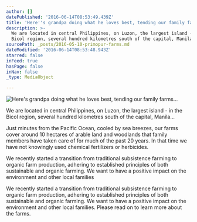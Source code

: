 ```yaml
---
author: []
datePublished: '2016-06-14T08:53:49.439Z'
title: 'Here''s grandpa doing what he loves best, tending our family farms... '
description: >-
  We are located in central Philippines, on Luzon, the largest island - in the
  Bicol region, several hundred kilometres south of the capital, Manila...
sourcePath: _posts/2016-05-10-primopur-farms.md
dateModified: '2016-06-14T08:53:48.943Z'
starred: false
inFeed: true
hasPage: false
inNav: false
_type: MediaObject

---
```

![Here's grandpa doing what he loves best, tending our family farms... ](https://the-grid-user-content.s3-us-west-2.amazonaws.com/655fbe87-7727-4893-ba03-f33138ac40ba.jpg)

We are located in central Philippines, on Luzon, the largest island - in the Bicol region, several hundred kilometres south of the capital, Manila...

Just minutes from the Pacific Ocean, cooled by sea breezes, our farms cover around 10 hectares of arable land and woodlands that family members have taken care of for much of the past 20 years. In that time we have not knowingly used chemical fertilizers or herbicides.

We recently started a transition from traditional subsistence farming to organic farm production, adhering to established principles of both sustainable and organic farming. We want to have a positive impact on the environment and other local families

We recently started a transition from traditional subsistence farming to organic farm production, adhering to established principles of both sustainable and organic farming. We want to have a positive impact on the environment and other local families. Please read on to learn more about the farms.